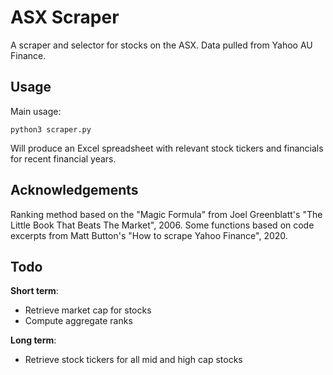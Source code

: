 # ASX Scraper

A scraper and selector for stocks on the ASX. Data pulled from Yahoo AU Finance.

## Usage

Main usage:

    python3 scraper.py

Will produce an Excel spreadsheet with relevant stock tickers and financials for recent financial years.

## Acknowledgements

Ranking method based on the "Magic Formula" from Joel Greenblatt's "The Little Book That Beats The Market", 2006.
Some functions based on code excerpts from Matt Button's "How to scrape Yahoo Finance", 2020.

## Todo

**Short term**:

* Retrieve market cap for stocks
* Compute aggregate ranks

**Long term**:
* Retrieve stock tickers for all mid and high cap stocks